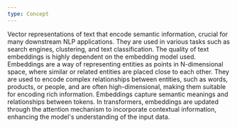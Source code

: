 ```yaml
---
type: Concept
---
```


Vector representations of text that encode semantic information, crucial for many downstream NLP applications. They are used in various tasks such as search engines, clustering, and text classification. The quality of text embeddings is highly dependent on the embedding model used. Embeddings are a way of representing entities as points in N-dimensional space, where similar or related entities are placed close to each other. They are used to encode complex relationships between entities, such as words, products, or people, and are often high-dimensional, making them suitable for encoding rich information. Embeddings capture semantic meanings and relationships between tokens. In transformers, embeddings are updated through the attention mechanism to incorporate contextual information, enhancing the model's understanding of the input data.
